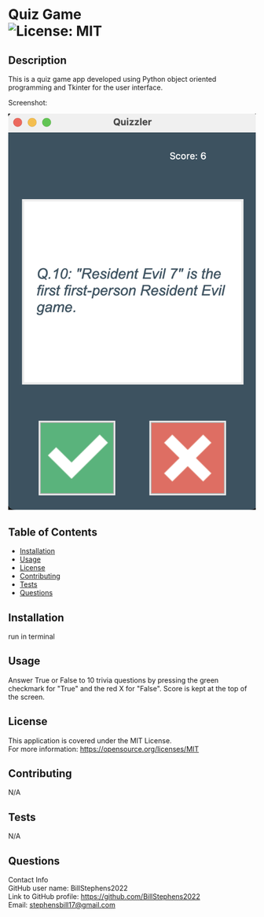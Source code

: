 # Quiz Game<br>![License: MIT](https://img.shields.io/badge/License-MIT-yellow.svg)

  ## Description

  This is a quiz game app developed using Python object oriented programming and Tkinter for the user interface.

  Screenshot:

  ![screenshot](./screenshot.png)

  
  ## Table of Contents
  
  - [Installation](#installation)
  - [Usage](#usage)
  - [License](#license)
  - [Contributing](#contributing)
  - [Tests](#tests)
  - [Questions](#questions)
  
  ## Installation
  
  run in terminal
  
  ## Usage
  
  Answer True or False to 10 trivia questions by pressing the green checkmark for "True" and the red X for "False".  Score is kept at the top of the screen.

  ## License
This application is covered under the MIT License.
<br>For more information: https://opensource.org/licenses/MIT
  
  ## Contributing
  N/A
  
  ## Tests
  N/A

  ## Questions
  Contact Info<br>
  GitHub user name: BillStephens2022<br>
  Link to GitHub profile: https://github.com/BillStephens2022<br>
  Email: stephensbill17@gmail.com
